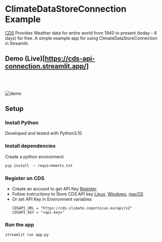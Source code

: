 # ClimateDataStoreConnection Example

[CDS](https://cds.climate.copernicus.eu/cdsapp#!/home) Provides Weather data for entire world from 1940 to present (today - 6 days) for free. 
A simple example app for using ClimateDataStoreConnection in Streamlit.

## Demo (Live)[https://cds-api-connection.streamlit.app/]
<img src="demo_app.gif" alt="demo" style="margin-top:50px"></img>

## Setup

### Install Python

Developed and tested with Python3.10

### Install dependencies

Create a python environment.
```sh
pip install -r requirements.txt
```
### Register on CDS

- Create an account to get API Key [Register](https://cds.climate.copernicus.eu/user/register).
- Follow instructions to Store CDS API key [Linux](https://cds.climate.copernicus.eu/api-how-to#install-the-cds-api-client), [Windows](https://confluence.ecmwf.int/display/CKB/How+to+install+and+use+CDS+API+on+Windows), [macOS](https://confluence.ecmwf.int/display/CKB/How+to+install+and+use+CDS+API+on+macOS)
- Or set API Key in Environment variables
  ```
  CDSAPI_URL = "https://cds.climate.copernicus.eu/api/v2"
  CDSAPI_KEY = "<api-key>"
  ```

### Run the app

```sh
streamlit run app.py
```
